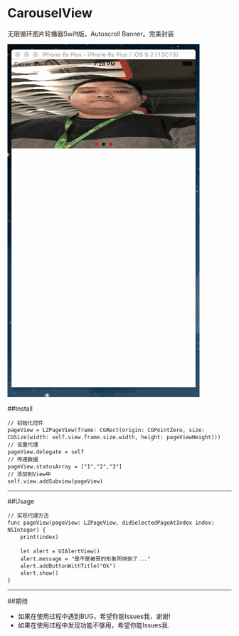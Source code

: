 # CarouselView
无限循环图片轮播器Swift版。Autoscroll Banner。完美封装 


![CarouselView in action](MenuItem.gif)
    
##Install
    
    // 初始化控件
    pageView = LZPageView(frame: CGRect(origin: CGPointZero, size: CGSize(width: self.view.frame.size.width, height: pageViewHeight)))
    // 设置代理
    pageView.delegate = self
    // 传递数据
    pageView.statusArray = ["1","2","3"]
    // 添加到View中
    self.view.addSubview(pageView)
    
 --------------------------------------------------------------------------------------------------------------
 	
##Usage
 
	// 实现代理方法
	func pageView(pageView: LZPageView, didSelectedPageAtIndex index: NSInteger) {
        print(index)
        
        let alert = UIAlertView()
        alert.message = "是不是被哥的形象所倾倒了..."
        alert.addButtonWithTitle("Ok")
        alert.show()
    }
 
 --------------------------------------------------------------------------------------------------------------
 
 

##期待
* 如果在使用过程中遇到BUG，希望你能Issues我，谢谢!
* 如果在使用过程中发现功能不够用，希望你能Issues我.